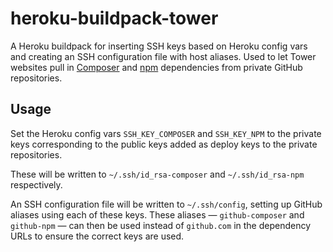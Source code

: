 # heroku-buildpack-tower

A Heroku buildpack for inserting SSH keys based on Heroku config vars and creating an SSH configuration file with host aliases. Used to let Tower websites pull in [Composer](https://getcomposer.org/) and [npm](https://www.npmjs.com/) dependencies from private GitHub repositories.

## Usage

Set the Heroku config vars `SSH_KEY_COMPOSER` and `SSH_KEY_NPM` to the private keys corresponding to the public keys added as deploy keys to the private repositories.

These will be written to `~/.ssh/id_rsa-composer` and `~/.ssh/id_rsa-npm` respectively.

An SSH configuration file will be written to `~/.ssh/config`, setting up GitHub aliases using each of these keys. These aliases — `github-composer` and `github-npm` — can then be used instead of `github.com` in the dependency URLs to ensure the correct keys are used.
